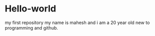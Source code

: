 # Hello-world
my first repository 
my name is mahesh and i am a 20 year old new to programming and github. 
